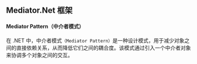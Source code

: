 ## Mediator.Net 框架

#### Mediator Pattern（中介者模式）

在 .NET 中，中介者模式`（Mediator Pattern）`是一种设计模式，用于减少对象之间的直接依赖关系，从而降低它们之间的耦合度。该模式通过引入一个中介者对象来协调多个对象之间的交互。

